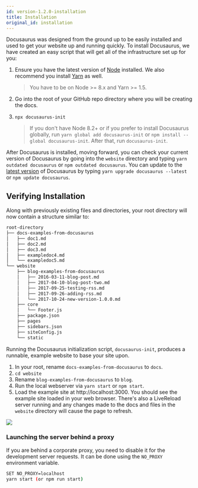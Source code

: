```yaml
---
id: version-1.2.0-installation
title: Installation
original_id: installation
---
```


Docusaurus was designed from the ground up to be easily installed and used to get your website up and running quickly. To install Docusaurus, we have created an easy script that will get all of the infrastructure set up for you:

1.  Ensure you have the latest version of [Node](https://nodejs.org/en/download/) installed. We also recommend you install [Yarn](https://yarnpkg.com/en/docs/install) as well.

    > You have to be on Node >= 8.x and Yarn >= 1.5.

1.  Go into the root of your GitHub repo directory where you will be creating the docs.
1.  `npx docusaurus-init`

    > If you don't have Node 8.2+ or if you prefer to install Docusaurus globally, run `yarn global add docusaurus-init` or `npm install --global docusaurus-init`. After that, run `docusaurus-init`.

After Docusaurus is installed, moving forward, you can check your current version of Docusaurus by going into the `website` directory and typing `yarn outdated docusaurus` or `npm outdated docusaurus`. You can update to the [latest version](https://www.npmjs.com/package/docusaurus) of Docusaurus by typing `yarn upgrade docusaurus --latest` or `npm update docusaurus`.

## Verifying Installation

Along with previously existing files and directories, your root directory will now contain a structure similar to:

```bash
root-directory
├── docs-examples-from-docusaurus
│   ├── doc1.md
│   ├── doc2.md
│   ├── doc3.md
│   ├── exampledoc4.md
│   └── exampledoc5.md
└── website
    ├── blog-examples-from-docusaurus
    │   ├── 2016-03-11-blog-post.md
    │   ├── 2017-04-10-blog-post-two.md
    │   ├── 2017-09-25-testing-rss.md
    │   ├── 2017-09-26-adding-rss.md
    │   └── 2017-10-24-new-version-1.0.0.md
    ├── core
    │   └── Footer.js
    ├── package.json
    ├── pages
    ├── sidebars.json
    ├── siteConfig.js
    └── static
```

Running the Docusaurus initialization script, `docusaurus-init`, produces a runnable, example website to base your site upon.

1.  In your root, rename `docs-examples-from-docusaurus` to `docs`.
1.  `cd website`
1.  Rename `blog-examples-from-docusaurus` to `blog`.
1.  Run the local webserver via `yarn start` or `npm start`.
1.  Load the example site at http://localhost:3000. You should see the example site loaded in your web browser. There's also a LiveReload server running and any changes made to the docs and files in the `website` directory will cause the page to refresh.

![](/img/getting-started-preparation-verify.png)

### Launching the server behind a proxy

If you are behind a corporate proxy, you need to disable it for the development server requests. It can be done using the `NO_PROXY` environment variable.

```sh
SET NO_PROXY=localhost
yarn start (or npm run start)
```
